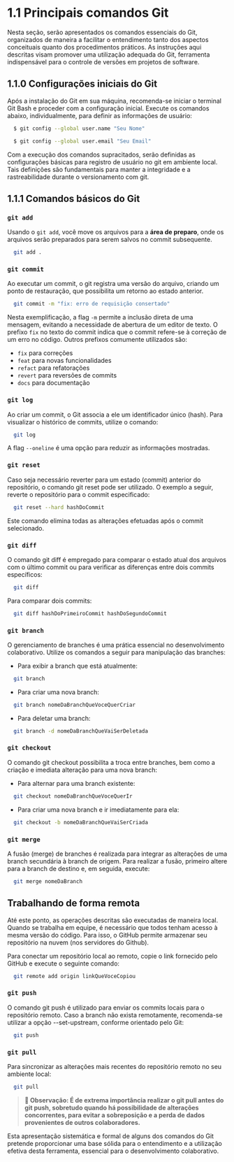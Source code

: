 # 1.1 Principais comandos Git

Nesta seção, serão apresentados os comandos essenciais do Git, organizados de maneira a facilitar o entendimento tanto dos aspectos conceituais quanto dos procedimentos práticos. As instruções aqui descritas visam promover uma utilização adequada do Git, ferramenta indispensável para o controle de versões em projetos de software.

## 1.1.0 Configurações iniciais do Git

Após a instalação do Git em sua máquina, recomenda-se iniciar o terminal Git Bash e proceder com a configuração inicial. Execute os comandos abaixo, individualmente, para definir as informações de usuário:

```bash
  $ git config --global user.name "Seu Nome"

  $ git config --global user.email "Seu Email"
```

Com a execução dos comandos supracitados, serão definidas as configurações básicas para registro de usuário no git em ambiente local. Tais definições são fundamentais para manter a integridade e a rastreabilidade durante o versionamento com git.

## 1.1.1 Comandos básicos do Git

### `git add`

Usando o `git add`, você move os arquivos para a **área de preparo**, onde os arquivos serão preparados para serem salvos no commit subsequente.

```bash
  git add .
```

### `git commit`

Ao executar um commit, o git registra uma versão do arquivo, criando um ponto de restauração, que possibilita um retorno ao estado anterior. 

```bash
  git commit -m "fix: erro de requisição consertado"
```

Nesta exemplificação, a flag `-m` permite a inclusão direta de uma mensagem, evitando a necessidade de abertura de um editor de texto. O prefixo `fix` no texto do commit indica que o commit refere-se à correção de um erro no código. Outros prefixos comumente utilizados são:

- `fix` para correções
- `feat` para novas funcionalidades
- `refact` para refatorações
- `revert` para reversões de commits
- `docs` para documentação

### `git log`

Ao criar um commit, o Git associa a ele um identificador único (hash). Para visualizar o histórico de commits, utilize o comando:

```bash
  git log
```

A flag `--oneline` é uma opção para reduzir as informações mostradas.

### `git reset`

Caso seja necessário reverter para um estado (commit) anterior do repositório, o comando git reset pode ser utilizado. O exemplo a seguir, reverte o repositório para o commit especificado:

```bash
  git reset --hard hashDoCommit
```

Este comando elimina todas as alterações efetuadas após o commit selecionado.

### `git diff`

O comando git diff é empregado para comparar o estado atual dos arquivos com o último commit ou para verificar as diferenças entre dois commits específicos:

```bash
  git diff
```

Para comparar dois commits:

```bash
  git diff hashDoPrimeiroCommit hashDoSegundoCommit
```

### `git branch`

O gerenciamento de branches é uma prática essencial no desenvolvimento colaborativo. Utilize os comandos a seguir para manipulação das branches:

- Para exibir a branch que está atualmente: 

```bash
  git branch
```

- Para criar uma nova branch:

```bash
  git branch nomeDaBranchQueVoceQuerCriar
```

- Para deletar uma branch:

```bash
  git branch -d nomeDaBranchQueVaiSerDeletada
```

### `git checkout`

O comando git checkout possibilita a troca entre branches, bem como a criação e imediata alteração para uma nova branch:

- Para alternar para uma branch existente:

```bash
  git checkout nomeDaBranchQueVoceQuerIr
```

- Para criar uma nova branch e ir imediatamente para ela:

```bash
  git checkout -b nomeDaBranchQueVaiSerCriada
```

### `git merge`

A fusão (merge) de branches é realizada para integrar as alterações de uma branch secundária à branch de origem. Para realizar a fusão, primeiro altere para a branch de destino e, em seguida, execute:

```bash
  git merge nomeDaBranch
```

## Trabalhando de forma remota

Até este ponto, as operações descritas são executadas de maneira local. Quando se trabalha em equipe, é necessário que todos tenham acesso à mesma versão do código. Para isso, o GitHub permite armazenar seu repositório na nuvem (nos servidores do Github).

Para conectar um repositório local ao remoto, copie o link fornecido pelo GitHub e execute o seguinte comando:

```bash
  git remote add origin linkQueVoceCopiou
```

### `git push`

O comando git push é utilizado para enviar os commits locais para o repositório remoto. Caso a branch não exista remotamente, recomenda-se utilizar a opção --set-upstream, conforme orientado pelo Git:

```bash
  git push
```

### `git pull`

Para sincronizar as alterações mais recentes do repositório remoto no seu ambiente local:

```bash
  git pull
```
> **🚨 Observação: É de extrema importância realizar o git pull antes do git push, sobretudo quando há possibilidade de alterações concorrentes, para evitar a sobreposição e a perda de dados provenientes de outros colaboradores.**

Esta apresentação sistemática e formal de alguns dos comandos do Git pretende proporcionar uma base sólida para o entendimento e a utilização efetiva desta ferramenta, essencial para o desenvolvimento colaborativo.

